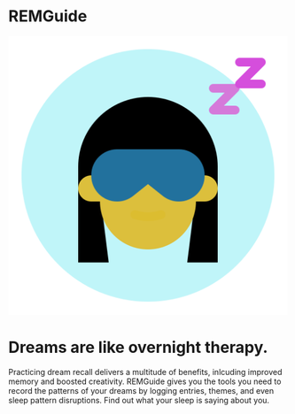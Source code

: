 # REMGuide
![REM Guide Logo](https://github.com/emilyloggins/REMGuide/blob/master/REMGuide/wwwroot/img/sleep.png)
# Dreams are like overnight therapy.
Practicing dream recall delivers a multitude of benefits, inlcuding improved memory and boosted creativity. REMGuide gives you the tools you need to record the patterns of your dreams by logging entries, themes, and even sleep pattern disruptions. Find out what your sleep is saying about you.


